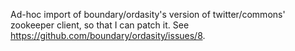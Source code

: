Ad-hoc import of boundary/ordasity's version of twitter/commons' zookeeper client, so that I can patch it. See
https://github.com/boundary/ordasity/issues/8.
